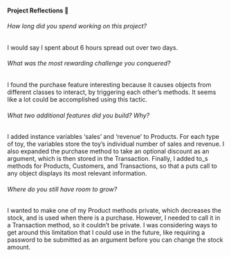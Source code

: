 #### Project Reflections :memo:
###### How long did you spend working on this project?
  I would say I spent about 6 hours spread out over two days.
###### What was the most rewarding challenge you conquered?
  I found the purchase feature interesting because it causes objects from different classes to interact, by triggering each other’s methods. It seems like a lot could be accomplished using this tactic. 
###### What two additional features did you build? Why?
  I added instance variables ‘sales’ and ‘revenue’ to Products. For each type of toy, the variables store the toy’s individual number of sales and revenue. I also expanded the purchase method to take an optional discount as an argument, which is then stored in the Transaction. Finally, I added to_s methods for Products, Customers, and Transactions, so that a puts call to any object displays its most relevant information. 
###### Where do you still have room to grow?
  I wanted to make one of my Product methods private, which decreases the stock, and is used when there is a purchase. However, I needed to call it in a Transaction method, so it couldn’t be private. I was considering ways to get around this limitation that I could use in the future, like requiring a password to be submitted as an argument before you can change the stock amount. 
